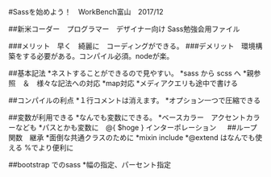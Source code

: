 #Sassを始めよう！　WorkBench富山　2017/12

##新米コーダー　プログラマー　デザイナー向け Sass勉強会用ファイル

###メリット　早く　綺麗に　コーディングができる。
###デメリット　環境構築をする必要がある。コンパイル必須。nodeが楽。

##基本記法
*ネストすることができるので見やすい。
*sass から scss へ
*親参照　＆　様々な記法への対応
*map対応
*メディアクエリも途中で書ける

##コンパイルの利点
*１行コメントは消えます。
*オプション一つで圧縮できる

##変数が利用できる
*なんでも変数にできる。
*ベースカラー　アクセントカラーなども
*パスとかも変数に　@{ $hoge } インターポレーション
　
##ループ　関数　継承
*面倒な共通クラスのために
*mixin include
*@extend はなんでも使える %でより便利に

##bootstrap でのsass
*幅の指定、パーセント指定